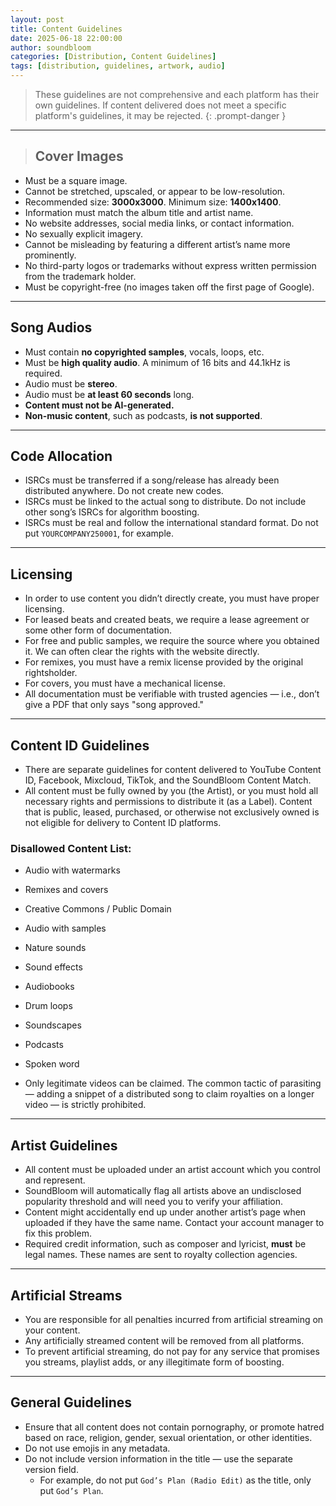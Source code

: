 ```yaml
---
layout: post
title: Content Guidelines
date: 2025-06-18 22:00:00
author: soundbloom
categories: [Distribution, Content Guidelines]
tags: [distribution, guidelines, artwork, audio]
---
```

> These guidelines are not comprehensive and each platform has their own guidelines. If content delivered does not meet a specific platform's guidelines, it may be rejected.
{: .prompt-danger }
---
> ## Cover Images
- Must be a square image.  
- Cannot be stretched, upscaled, or appear to be low-resolution.  
- Recommended size: **3000x3000**. Minimum size: **1400x1400**.  
- Information must match the album title and artist name.  
- No website addresses, social media links, or contact information.  
- No sexually explicit imagery.  
- Cannot be misleading by featuring a different artist’s name more prominently.  
- No third-party logos or trademarks without express written permission from the trademark holder.  
- Must be copyright-free (no images taken off the first page of Google).  

---

## Song Audios
- Must contain **no copyrighted samples**, vocals, loops, etc.  
- Must be **high quality audio**. A minimum of 16 bits and 44.1kHz is required.
- Audio must be **stereo**.  
- Audio must be **at least 60 seconds** long.  
- **Content must not be AI-generated.**  
- **Non-music content**, such as podcasts, **is not supported**.

---

## Code Allocation

- ISRCs must be transferred if a song/release has already been distributed anywhere. Do not create new codes.  
- ISRCs must be linked to the actual song to distribute. Do not include other song’s ISRCs for algorithm boosting.  
- ISRCs must be real and follow the international standard format. Do not put `YOURCOMPANY250001`, for example.  

---

## Licensing

- In order to use content you didn’t directly create, you must have proper licensing.  
- For leased beats and created beats, we require a lease agreement or some other form of documentation.  
- For free and public samples, we require the source where you obtained it. We can often clear the rights with the website directly.  
- For remixes, you must have a remix license provided by the original rightsholder.  
- For covers, you must have a mechanical license.  
- All documentation must be verifiable with trusted agencies — i.e., don’t give a PDF that only says "song approved."

---

## Content ID Guidelines

- There are separate guidelines for content delivered to YouTube Content ID, Facebook, Mixcloud, TikTok, and the SoundBloom Content Match.  
- All content must be fully owned by you (the Artist), or you must hold all necessary rights and permissions to distribute it (as a Label). Content that is public, leased, purchased, or otherwise not exclusively owned is not eligible for delivery to Content ID platforms.

### Disallowed Content List:

- Audio with watermarks  
- Remixes and covers  
- Creative Commons / Public Domain  
- Audio with samples  
- Nature sounds  
- Sound effects  
- Audiobooks  
- Drum loops  
- Soundscapes  
- Podcasts  
- Spoken word  

- Only legitimate videos can be claimed. The common tactic of parasiting — adding a snippet of a distributed song to claim royalties on a longer video — is strictly prohibited.

---

## Artist Guidelines

- All content must be uploaded under an artist account which you control and represent.  
- SoundBloom will automatically flag all artists above an undisclosed popularity threshold and will need you to verify your affiliation.  
- Content might accidentally end up under another artist’s page when uploaded if they have the same name. Contact your account manager to fix this problem.  
- Required credit information, such as composer and lyricist, **must** be legal names. These names are sent to royalty collection agencies.

---

## Artificial Streams

- You are responsible for all penalties incurred from artificial streaming on your content.
- Any artificially streamed content will be removed from all platforms.  
- To prevent artificial streaming, do not pay for any service that promises you streams, playlist adds, or any illegitimate form of boosting.

---

## General Guidelines

- Ensure that all content does not contain pornography, or promote hatred based on race, religion, gender, sexual orientation, or other identities.  
- Do not use emojis in any metadata.  
- Do not include version information in the title — use the separate version field.  
  - For example, do not put `God’s Plan (Radio Edit)` as the title, only put `God’s Plan`.
